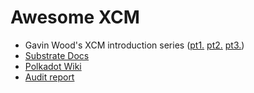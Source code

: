 # Awesome XCM

- Gavin Wood's XCM introduction series ([pt1.](https://medium.com/polkadot-network/xcm-the-cross-consensus-message-format-3b77b1373392) [pt2.](https://medium.com/polkadot-network/xcm-part-ii-versioning-and-compatibility-b313fc257b83) [pt3.](https://medium.com/polkadot-network/xcm-part-iii-execution-and-error-management-ceb8155dd166))
- [Substrate Docs](https://docs.substrate.io/learn/xcm-communication/)
- [Polkadot Wiki](https://wiki.polkadot.network/docs/learn-xcm)
- [Audit report](https://blog.quarkslab.com/resources/2022-02-27-xcmv2-audit/21-12-908-REP.pdf)

